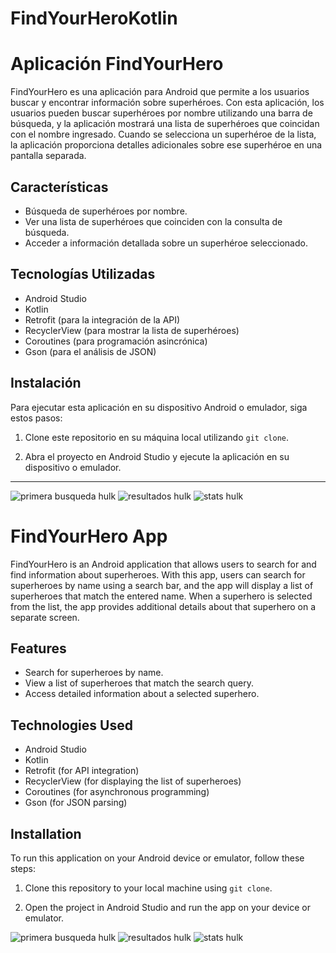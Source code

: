 # FindYourHeroKotlin

# Aplicación FindYourHero

FindYourHero es una aplicación para Android que permite a los usuarios buscar y encontrar información sobre superhéroes. Con esta aplicación, los usuarios pueden buscar superhéroes por nombre utilizando una barra de búsqueda, y la aplicación mostrará una lista de superhéroes que coincidan con el nombre ingresado. Cuando se selecciona un superhéroe de la lista, la aplicación proporciona detalles adicionales sobre ese superhéroe en una pantalla separada.

## Características

- Búsqueda de superhéroes por nombre.
- Ver una lista de superhéroes que coinciden con la consulta de búsqueda.
- Acceder a información detallada sobre un superhéroe seleccionado.

## Tecnologías Utilizadas

- Android Studio
- Kotlin
- Retrofit (para la integración de la API)
- RecyclerView (para mostrar la lista de superhéroes)
- Coroutines (para programación asincrónica)
- Gson (para el análisis de JSON)

## Instalación

Para ejecutar esta aplicación en su dispositivo Android o emulador, siga estos pasos:

1. Clone este repositorio en su máquina local utilizando `git clone`.

2. Abra el proyecto en Android Studio y ejecute la aplicación en su dispositivo o emulador.

---

![primera busqueda hulk](https://github.com/GuidiUZ/FindYourHeroKotlin/assets/83031656/44a0ae10-2ab8-4183-94ab-ab40cfe97308)
![resultados hulk](https://github.com/GuidiUZ/FindYourHeroKotlin/assets/83031656/f0805135-c338-409a-b572-19732413f3cb)
![stats hulk](https://github.com/GuidiUZ/FindYourHeroKotlin/assets/83031656/3feeb1c6-dcee-440e-aaca-c89b71d95918)



# FindYourHero App

FindYourHero is an Android application that allows users to search for and find information about superheroes. With this app, users can search for superheroes by name using a search bar, and the app will display a list of superheroes that match the entered name. When a superhero is selected from the list, the app provides additional details about that superhero on a separate screen.

## Features

- Search for superheroes by name.
- View a list of superheroes that match the search query.
- Access detailed information about a selected superhero.

## Technologies Used

- Android Studio
- Kotlin
- Retrofit (for API integration)
- RecyclerView (for displaying the list of superheroes)
- Coroutines (for asynchronous programming)
- Gson (for JSON parsing)

## Installation

To run this application on your Android device or emulator, follow these steps:

1. Clone this repository to your local machine using `git clone`.

2. Open the project in Android Studio and run the app on your device or emulator.


![primera busqueda hulk](https://github.com/GuidiUZ/FindYourHeroKotlin/assets/83031656/44a0ae10-2ab8-4183-94ab-ab40cfe97308)
![resultados hulk](https://github.com/GuidiUZ/FindYourHeroKotlin/assets/83031656/f0805135-c338-409a-b572-19732413f3cb)
![stats hulk](https://github.com/GuidiUZ/FindYourHeroKotlin/assets/83031656/3feeb1c6-dcee-440e-aaca-c89b71d95918)

